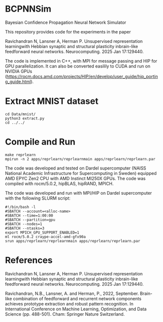 # BCPNNSim

Bayesian Confidence Propagation Neural Network Simulator

This repository provides code for the experiments in the paper 

Ravichandran N, Lansner A, Herman P. Unsupervised representation learningwith Hebbian synaptic and structural plasticity inbrain-like feedforward neural networks. Neurocomputing. 2025 Jan 17:129440.

The code is implemented in C++, with MPI for message passing and HIP for GPU parallelization. It can also be converted easilily to CUDA and run on NVIDIA GPUs (https://rocm.docs.amd.com/projects/HIP/en/develop/user_guide/hip_porting_guide.html).

# Extract MNIST dataset
```
cd Data/mnist/
python3 extract.py
cd ../../
```

# Compile and Run
```
make reprlearn
mpirun -n 2 apps/reprlearn/reprlearnmain apps/reprlearn/reprlearn.par
```
The code was developed and tested on Dardel supercomputer (NAISS National Academic Infrastructure for Supercomputing in Sweden) equipped AMD EPYC Zen2 CPU with AMD Instinct MI250X GPUs. The code was compiled with rocm/5.0.2, hipBLAS, hipRAND, MPICH. 

The code was developed and run with MPI/HIP on Dardel supercomputer with the following SLURM script:

```
#!/bin/bash -l
#SBATCH --account=<alloc-name>
#SBATCH --time=1:00:00
#SBATCH --partition=gpu
#SBATCH --nodes=1
#SBATCH --ntasks=3
export MPICH_GPU_SUPPORT_ENABLED=1
ml rocm/5.0.2 craype-accel-amd-gfx90a
srun apps/reprlearn/reprlearnmain apps/reprlearn/reprlearn.par 
```

# References

Ravichandran N, Lansner A, Herman P. Unsupervised representation learningwith Hebbian synaptic and structural plasticity inbrain-like feedforward neural networks. Neurocomputing. 2025 Jan 17:129440.

Ravichandran, N.B., Lansner, A. and Herman, P., 2022, September. Brain-like combination of feedforward and recurrent network components achieves prototype extraction and robust pattern recognition. In International Conference on Machine Learning, Optimization, and Data Science (pp. 488-501). Cham: Springer Nature Switzerland.

